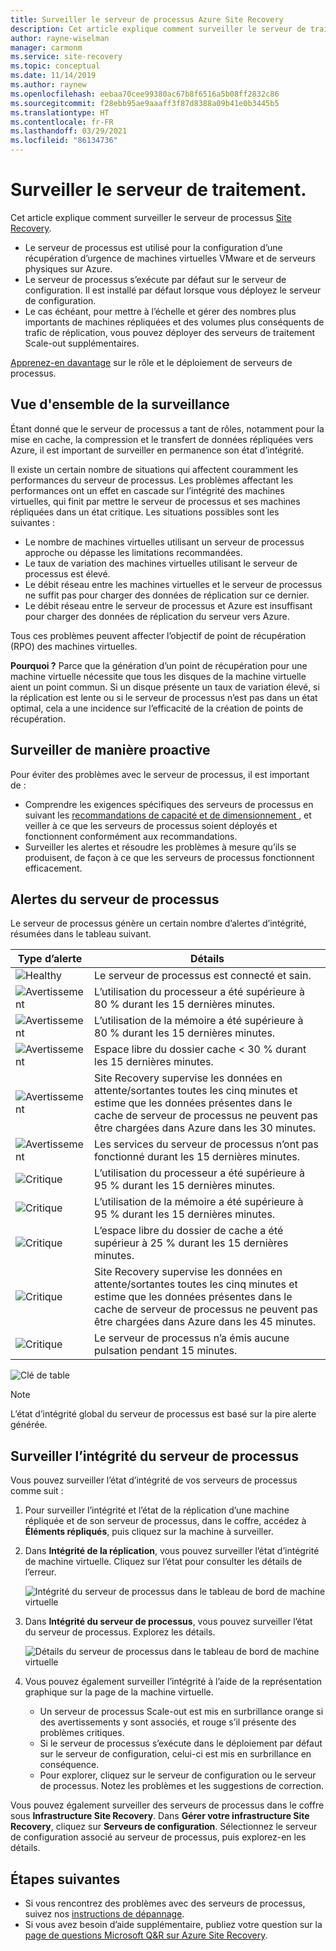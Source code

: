 ```yaml
---
title: Surveiller le serveur de processus Azure Site Recovery
description: Cet article explique comment surveiller le serveur de traitement Azure Site Recovery utilisé pour la récupération d’urgence d’un serveur physique/d’une machine virtuelle VMware.
author: rayne-wiselman
manager: carmonm
ms.service: site-recovery
ms.topic: conceptual
ms.date: 11/14/2019
ms.author: raynew
ms.openlocfilehash: eebaa70cee99380ac67b8f6516a5b08ff2832c86
ms.sourcegitcommit: f28ebb95ae9aaaff3f87d8388a09b41e0b3445b5
ms.translationtype: HT
ms.contentlocale: fr-FR
ms.lasthandoff: 03/29/2021
ms.locfileid: "86134736"
---
```

# <a name="monitor-the-process-server"></a>Surveiller le serveur de traitement.

Cet article explique comment surveiller le serveur de processus [Site Recovery](site-recovery-overview.md).

- Le serveur de processus est utilisé pour la configuration d’une récupération d’urgence de machines virtuelles VMware et de serveurs physiques sur Azure.
- Le serveur de processus s’exécute par défaut sur le serveur de configuration. Il est installé par défaut lorsque vous déployez le serveur de configuration.
- Le cas échéant, pour mettre à l’échelle et gérer des nombres plus importants de machines répliquées et des volumes plus conséquents de trafic de réplication, vous pouvez déployer des serveurs de traitement Scale-out supplémentaires.

[Apprenez-en davantage](vmware-physical-azure-config-process-server-overview.md) sur le rôle et le déploiement de serveurs de processus.

## <a name="monitoring-overview"></a>Vue d'ensemble de la surveillance

Étant donné que le serveur de processus a tant de rôles, notamment pour la mise en cache, la compression et le transfert de données répliquées vers Azure, il est important de surveiller en permanence son état d’intégrité.

Il existe un certain nombre de situations qui affectent couramment les performances du serveur de processus. Les problèmes affectant les performances ont un effet en cascade sur l’intégrité des machines virtuelles, qui finit par mettre le serveur de processus et ses machines répliquées dans un état critique. Les situations possibles sont les suivantes :

- Le nombre de machines virtuelles utilisant un serveur de processus approche ou dépasse les limitations recommandées.
- Le taux de variation des machines virtuelles utilisant le serveur de processus est élevé.
- Le débit réseau entre les machines virtuelles et le serveur de processus ne suffit pas pour charger des données de réplication sur ce dernier.
- Le débit réseau entre le serveur de processus et Azure est insuffisant pour charger des données de réplication du serveur vers Azure.

Tous ces problèmes peuvent affecter l’objectif de point de récupération (RPO) des machines virtuelles. 

**Pourquoi ?** Parce que la génération d’un point de récupération pour une machine virtuelle nécessite que tous les disques de la machine virtuelle aient un point commun. Si un disque présente un taux de variation élevé, si la réplication est lente ou si le serveur de processus n’est pas dans un état optimal, cela a une incidence sur l’efficacité de la création de points de récupération.

## <a name="monitor-proactively"></a>Surveiller de manière proactive

Pour éviter des problèmes avec le serveur de processus, il est important de :

- Comprendre les exigences spécifiques des serveurs de processus en suivant les [recommandations de capacité et de dimensionnement ](site-recovery-plan-capacity-vmware.md#capacity-considerations), et veiller à ce que les serveurs de processus soient déployés et fonctionnent conformément aux recommandations.
- Surveiller les alertes et résoudre les problèmes à mesure qu’ils se produisent, de façon à ce que les serveurs de processus fonctionnent efficacement.


## <a name="process-server-alerts"></a>Alertes du serveur de processus

Le serveur de processus génère un certain nombre d’alertes d’intégrité, résumées dans le tableau suivant.

**Type d’alerte** | **Détails**
--- | ---
![Healthy][green] | Le serveur de processus est connecté et sain.
![Avertissement][yellow] | L’utilisation du processeur a été supérieure à 80 % durant les 15 dernières minutes.
![Avertissement][yellow] | L’utilisation de la mémoire a été supérieure à 80 % durant les 15 dernières minutes.
![Avertissement][yellow] | Espace libre du dossier cache < 30 % durant les 15 dernières minutes.
![Avertissement][yellow] | Site Recovery supervise les données en attente/sortantes toutes les cinq minutes et estime que les données présentes dans le cache de serveur de processus ne peuvent pas être chargées dans Azure dans les 30 minutes.
![Avertissement][yellow] | Les services du serveur de processus n’ont pas fonctionné durant les 15 dernières minutes.
![Critique][red] | L’utilisation du processeur a été supérieure à 95 % durant les 15 dernières minutes.
![Critique][red] | L’utilisation de la mémoire a été supérieure à 95 % durant les 15 dernières minutes.
![Critique][red] | L’espace libre du dossier de cache a été supérieur à 25 % durant les 15 dernières minutes.
![Critique][red] | Site Recovery supervise les données en attente/sortantes toutes les cinq minutes et estime que les données présentes dans le cache de serveur de processus ne peuvent pas être chargées dans Azure dans les 45 minutes.
![Critique][red] | Le serveur de processus n’a émis aucune pulsation pendant 15 minutes.

![Clé de table](./media/vmware-physical-azure-monitor-process-server/table-key.png)

> [!NOTE]
> L’état d’intégrité global du serveur de processus est basé sur la pire alerte générée.



## <a name="monitor-process-server-health"></a>Surveiller l’intégrité du serveur de processus

Vous pouvez surveiller l’état d’intégrité de vos serveurs de processus comme suit : 

1. Pour surveiller l’intégrité et l’état de la réplication d’une machine répliquée et de son serveur de processus, dans le coffre, accédez à **Éléments répliqués**, puis cliquez sur la machine à surveiller.
2. Dans **Intégrité de la réplication**, vous pouvez surveiller l’état d’intégrité de machine virtuelle. Cliquez sur l’état pour consulter les détails de l’erreur.

    ![Intégrité du serveur de processus dans le tableau de bord de machine virtuelle](./media/vmware-physical-azure-monitor-process-server/vm-ps-health.png)

4. Dans **Intégrité du serveur de processus**, vous pouvez surveiller l’état du serveur de processus. Explorez les détails.

    ![Détails du serveur de processus dans le tableau de bord de machine virtuelle](./media/vmware-physical-azure-monitor-process-server/ps-summary.png)

5. Vous pouvez également surveiller l’intégrité à l’aide de la représentation graphique sur la page de la machine virtuelle.
    - Un serveur de processus Scale-out est mis en surbrillance orange si des avertissements y sont associés, et rouge s’il présente des problèmes critiques. 
    - Si le serveur de processus s’exécute dans le déploiement par défaut sur le serveur de configuration, celui-ci est mis en surbrillance en conséquence.
    - Pour explorer, cliquez sur le serveur de configuration ou le serveur de processus. Notez les problèmes et les suggestions de correction.

Vous pouvez également surveiller des serveurs de processus dans le coffre sous **Infrastructure Site Recovery**. Dans **Gérer votre infrastructure Site Recovery**, cliquez sur **Serveurs de configuration**. Sélectionnez le serveur de configuration associé au serveur de processus, puis explorez-en les détails.


## <a name="next-steps"></a>Étapes suivantes

- Si vous rencontrez des problèmes avec des serveurs de processus, suivez nos [instructions de dépannage](vmware-physical-azure-troubleshoot-process-server.md).
- Si vous avez besoin d’aide supplémentaire, publiez votre question sur la [page de questions Microsoft Q&R sur Azure Site Recovery](/answers/topics/azure-site-recovery.html). 

[green]: ./media/vmware-physical-azure-monitor-process-server/green.png
[yellow]: ./media/vmware-physical-azure-monitor-process-server/yellow.png
[red]: ./media/vmware-physical-azure-monitor-process-server/red.png
